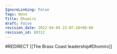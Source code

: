 ```yaml
---
IgnoreLinking: False
Tags: None
Title: Dhomiro
draft: False
revision_date: 2022-04-09 22:07:18+00:00
revision_id: 88312
---
```


#REDIRECT [[The Brass Coast leadership#Dhomiro]]